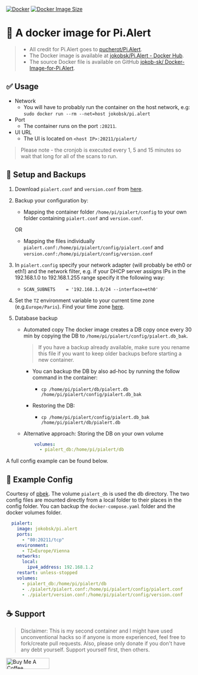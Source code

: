 [![Docker](https://github.com/jokob-sk/Docker-Image-for-Pi.Alert/actions/workflows/docker.yml/badge.svg)](https://github.com/jokob-sk/Docker-Image-for-Pi.Alert/actions/workflows/docker.yml) [![Docker Image Size](https://img.shields.io/docker/image-size/jokobsk/pi.alert?logo=Docker)](https://hub.docker.com/r/jokobsk/pi.alert)

# :whale: A docker image for Pi.Alert 
> - All credit for Pi.Alert goes to [pucherot/Pi.Alert](https://github.com/pucherot/Pi.Alert). 
> - The Docker image is available at [jokobsk/Pi.Alert - Docker Hub](https://registry.hub.docker.com/r/jokobsk/pi.alert).
> - The source Docker file is available on GitHub [jokob-sk/
Docker-Image-for-Pi.Alert](https://github.com/jokob-sk/Docker-Image-for-Pi.Alert).

## :white_check_mark: Usage

-  Network
   - You will have to probably run the container on the host network, e.g: `sudo docker run --rm --net=host jokobsk/pi.alert`
-  Port 
   - The container runs on the port `:20211`.
-  UI URL
   - The UI is located on `<host IP>:20211/pialert/`

> Please note - the cronjob is executed every 1, 5 and 15 minutes so wait that long for all of the scans to run.

## :floppy_disk: Setup and Backups

1. Download `pialert.conf` and `version.conf` from [here](https://github.com/jokob-sk/Pi.Alert/tree/main/config).
2. Backup your configuration by: 
   * Mapping the container folder `/home/pi/pialert/config` to your own folder containing `pialert.conf` and `version.conf`. 
    
    OR
    
   * Mapping the files individually `pialert.conf:/home/pi/pialert/config/pialert.conf` and `version.conf:/home/pi/pialert/config/version.conf`      
3. In `pialert.config` specify your network adapter (will probably be eth0 or eth1) and the network filter, e.g. if your DHCP server assigns IPs in the 192.168.1.0 to 192.168.1.255 range specify it the following way: 
   * `SCAN_SUBNETS    = '192.168.1.0/24 --interface=eth0'`
4. Set the `TZ` environment variable to your current time zone (e.g.`Europe/Paris`). Find your time zone [here](https://en.wikipedia.org/wiki/List_of_tz_database_time_zones).
5. Database backup
   * Automated copy
     The docker image creates a DB copy once every 30 min by copying the DB to `/home/pi/pialert/config/pialert.db_bak`. 
      > If you have a backup already available, make sure you rename this file if you want to keep older backups before starting a new container.

     - You can backup the DB by also ad-hoc by running the follow command in the container:

       - `cp /home/pi/pialert/db/pialert.db /home/pi/pialert/config/pialert.db_bak`

     - Restoring the DB:

       - `cp /home/pi/pialert/config/pialert.db_bak /home/pi/pialert/db/pialert.db`

   * Alternative approach: Storing the DB on your own volume

       ```yaml
           volumes:
             - pialert_db:/home/pi/pialert/db
       ```       

A full config example can be found below.

## :page_facing_up: Example Config

Courtesy of [pbek](https://github.com/pbek). The volume `pialert_db` is used the db directory. The two config files are mounted directly from a local folder to their places in the config folder. You can backup the `docker-compose.yaml` folder and the docker volumes folder.

```yaml
  pialert:
    image: jokobsk/pi.alert
    ports:
      - "80:20211/tcp"
    environment:
      - TZ=Europe/Vienna
    networks:
      local:
        ipv4_address: 192.168.1.2
    restart: unless-stopped
    volumes:
      - pialert_db:/home/pi/pialert/db
      - ./pialert/pialert.conf:/home/pi/pialert/config/pialert.conf
      - ./pialert/version.conf:/home/pi/pialert/config/version.conf
```

## :coffee: Support 

> Disclaimer: This is my second container and I might have used unconventional hacks so if anyone is more experienced, feel free to fork/create pull requests. Also, please only donate if you don't have any debt yourself. Support yourself first, then others.

<a href="https://www.buymeacoffee.com/jokobsk" target="_blank"><img src="https://cdn.buymeacoffee.com/buttons/v2/default-yellow.png" alt="Buy Me A Coffee" style="height: 30px !important;width: 117px !important;" width="150px" ></a>
